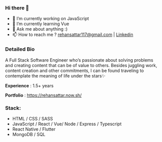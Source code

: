 ### Hi there 👋

- 🔭 I’m currently working on JavaScript
- 🌱 I’m currently learning Vue
- 💬 Ask me about anything :) 
- 📫 How to reach me ? rehansattar117@gmail.com | <a href="https://www.linkedin.com/in/rehan-sattar/">Linkedin</a>

### Detailed Bio
A Full Stack Software Engineer who’s passionate about solving problems and creating content that can be of value to others. Besides juggling work, content creation and other commitments, I can be found traveling to contemplate the meaning of life under the stars✨

**Experience** : 1.5+ years

**Portfolio**  : https://rehansattar.now.sh/

### Stack:
- HTML / CSS / SASS
- JavaScript / React / Vue/ Node / Express / Typescript
- React Native / Flutter
- MongoDB / SQL 

